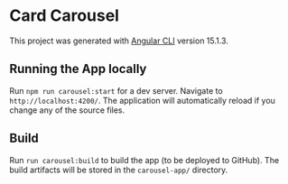 # Card Carousel

This project was generated with [Angular CLI](https://github.com/angular/angular-cli) version 15.1.3.

## Running the App locally

Run `npm run carousel:start` for a dev server. Navigate to `http://localhost:4200/`. The application will automatically reload if you change any of the source files.

## Build

Run `run carousel:build` to build the app (to be deployed to GitHub). The build artifacts will be stored in the `carousel-app/` directory.
